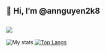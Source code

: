 ## 👋 Hi, I’m @annguyen2k8

![](https://komarev.com/ghpvc/?username=annguyen2k8&color=lightgrey)
---
![My stats](https://github-readme-stats.vercel.app/api/?username=annguyen2k8&show_icons=true&hide_border=true&theme=algolia&count_private=true)
[![Top Langs](https://github-readme-stats.vercel.app/api/top-langs/?username=annguyen2k8&layout=compact&show_icons=true&hide_border=true&theme=nord&count_private=true)](https://github.com/annguyen2k8)

<!---
annguyen2k8/annguyen2k8 is a ✨ special ✨ repository because its `README.md` (this file) appears on your GitHub profile.
You can click the Preview link to take a look at your changes.
--->
